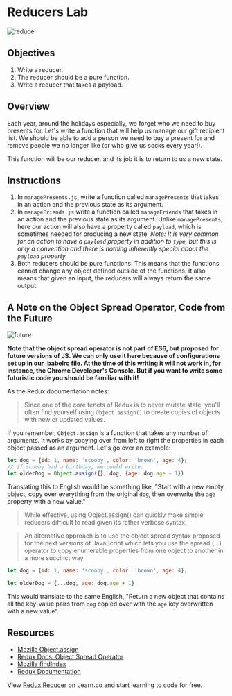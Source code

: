 # Reducers Lab

![reduce](https://media.giphy.com/media/3o7TKwxYkeW0ZvTqsU/giphy.gif)
## Objectives
1. Write a reducer.
2. The reducer should be a pure function.
3. Write a reducer that takes a payload.

## Overview

Each year, around the holidays especially, we forget who we need to buy presents for. Let's write a function that will help us manage our gift recipient list. We should be able to add a person we need to buy a present for and remove people we no longer like (or who give us socks every year!).

This function will be our reducer, and its job it is to return to us a new state.

## Instructions

1. In `managePresents.js`, write a function called `managePresents` that takes in an action and the previous state as its argument.
2. In `manageFriends.js` write a function called `manageFriends` that takes in an action and the previous state as its argument.  Unlike `managePresents`, here our action will also have a property called `payload`, which is sometimes needed for producing a new state.
  *Note: It is very common for an action to have a `payload` property in addition to `type`, but this is only a convention and there is nothing inherently special about the `payload` property.*
3. Both reducers should be pure functions.  This means that the functions cannot change any object defined outside of the functions.  It also means that given an input, the reducers will always return the same output.

## A Note on the Object Spread Operator, Code from the Future
![future](https://media.giphy.com/media/l0CRCmMBYQbL7dCmI/giphy.gif)

**Note that the object spread operator is not part of ES6, but proposed for future versions of JS.  We can only use it here because of configurations set up in our .babelrc file.  At the time of this writing it will not work in, for instance, the Chrome Developer's Console. But if you want to write some futuristic code you should be familiar with it!**

As the Redux documentation notes:
>Since one of the core tenets of Redux is to never mutate state, you'll often find yourself using `Object.assign()` to create copies of objects with new or updated values.

If you remember, `Object.assign` is a function that takes any number of arguments. It works by copying over from left to right the properties in each object passed as an argument.  Let's go over an example:

```javascript
let dog = {id: 1, name: 'scooby', color: 'brown', age: 4};
// if scooby had a birthday, we could write:
let olderDog = Object.assign({}, dog, {age: dog.age + 1})
```
Translating this to English would be something like, "Start with a new empty object, copy over everything from the original `dog`, then overwrite the `age` property with a new value."

>While effective, using Object.assign() can quickly make simple reducers difficult to read given its rather verbose syntax.

>An alternative approach is to use the object spread syntax proposed for the next versions of JavaScript which lets you use the spread (...) operator to copy enumerable properties from one object to another in a more succinct way

```javascript
let dog = {id: 1, name: 'scooby', color: 'brown', age: 4};

let olderDog = {...dog, age: dog.age + 1}
```
This would translate to the same English, "Return a new object that contains all the key-value pairs from `dog` copied over with the `age` key overwritten with a new value".

## Resources
- [Mozilla Object.assign](https://developer.mozilla.org/en-US/docs/Web/JavaScript/Reference/Global_Objects/Object/assign)
- [Redux Docs: Object Spread Operator](http://redux.js.org/docs/recipes/UsingObjectSpreadOperator.html)
- [Mozilla findIndex](https://developer.mozilla.org/en-US/docs/Web/JavaScript/Reference/Global_Objects/Array/findIndex)
- [Redux Documentation](http://redux.js.org/docs/basics/Reducers.html)
<p class='util--hide'>View <a href='https://learn.co/lessons/redux-reducer'>Redux Reducer</a> on Learn.co and start learning to code for free.</p>
